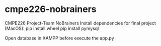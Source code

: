 # cmpe226-nobrainers
CMPE226 Project-Team NoBrainers
Install dependencies for final project (MacOS):
pip install wheel
pip install pymysql

Open database in XAMPP before execute the app.py
